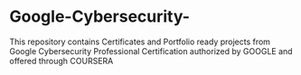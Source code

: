 # Google-Cybersecurity-
This repository contains Certificates and Portfolio ready projects from Google Cybersecurity Professional Certification authorized by GOOGLE and offered through COURSERA
